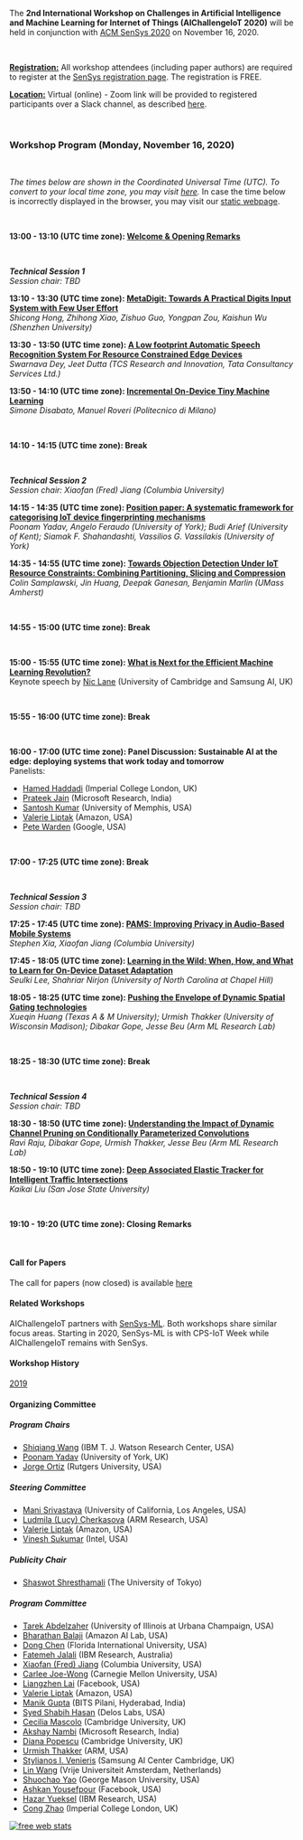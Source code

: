 The **2nd International Workshop on Challenges in Artificial Intelligence and Machine Learning for Internet of Things (AIChallengeIoT 2020)** will be held in conjunction with [ACM SenSys 2020](http://sensys.acm.org/2020/) on November 16, 2020.

<br/>

**<u>Registration:</u>** All workshop attendees (including paper authors) are required to register at the [SenSys registration page](http://sensys.acm.org/2020/registration/). The registration is FREE.

**<u>Location:</u>** Virtual (online) - Zoom link will be provided to registered participants over a Slack channel, as described [here](http://sensys.acm.org/2020/howtoattend/).

<br/>

<script type="text/javascript">
function displayDate(dt) {
  var hour = dt.getHours();
  var minute = dt.getMinutes();
  var temp = '' + ((hour > 12) ? hour - 12 : hour);
  if (hour == 0)
    temp = '12';
  temp += ((minute < 10) ? ':0' : ':') + minute;
  temp += (hour >= 12) ? ' PM' : ' AM';
  return temp;
}

function getTimezoneOffset() {
  var offset = -(new Date()).getTimezoneOffset()/60
  var temp = "UTC" + (offset >= 0 ? "+" : "") + offset
  return temp
}

function getLocalTimezone() {
  try {
    return Intl.DateTimeFormat().resolvedOptions().timeZone + ", " + getTimezoneOffset();
  }
  catch(e) {
    return getTimezoneOffset()
  }
}

function writeTimeRange(startTime, endTime) {
  var startTimeObj = new Date("2020-11-16T" + startTime + ":00.000+00:00");
  var endTimeObj = new Date("2020-11-16T" + endTime + ":00.000+00:00");

  return document.write(displayDate(startTimeObj) + " - " + displayDate(endTimeObj) + " (" + getLocalTimezone() +")");
}
</script>

### Workshop Program (Monday, November 16, 2020)

<br/>

<i> The times below are shown in the <script type="text/javascript">document.write("<b>" + getLocalTimezone() + "</b> time zone, according to your device's time zone configuration.")</script><noscript>Coordinated Universal Time (UTC). To convert to your local time zone, you may visit <a href="https://time.is/compare/0100PM_16_Nov_2020_in_UTC">here</a>.</noscript></i>
In case the time below is incorrectly displayed in the browser, you may visit our [static webpage](index_static.md).

<br/>

**<script type="text/javascript">writeTimeRange("13:00", "13:10")</script><noscript>13:00 - 13:10 (UTC time zone)</noscript>: [Welcome & Opening Remarks](https://dl.acm.org/action/showFmPdf?doi=10.1145%2F3417313)**

<br/>

***Technical Session 1***  
*Session chair: TBD*

**<script type="text/javascript">writeTimeRange("13:10", "13:30")</script><noscript>13:10 - 13:30 (UTC time zone)</noscript>: [MetaDigit: Towards A Practical Digits Input System with Few User Effort](https://dl.acm.org/doi/10.1145/3417313.3429377)**  
*Shicong Hong, Zhihong Xiao, Zishuo Guo, Yongpan Zou, Kaishun Wu (Shenzhen University)*

**<script type="text/javascript">writeTimeRange("13:30", "13:50")</script><noscript>13:30 - 13:50 (UTC time zone)</noscript>: [A Low footprint Automatic Speech Recognition System For Resource Constrained Edge Devices](https://dl.acm.org/doi/10.1145/3417313.3429385)**  
*Swarnava Dey, Jeet Dutta (TCS Research and Innovation, Tata Consultancy Services Ltd.)*

**<script type="text/javascript">writeTimeRange("13:50", "14:10")</script><noscript>13:50 - 14:10 (UTC time zone)</noscript>: [Incremental On-Device Tiny Machine Learning](https://dl.acm.org/doi/10.1145/3417313.3429378)**  
*Simone Disabato, Manuel Roveri (Politecnico di Milano)*

<br/>

**<script type="text/javascript">writeTimeRange("14:10", "14:15")</script><noscript>14:10 - 14:15 (UTC time zone)</noscript>: Break**

<br/>

***Technical Session 2***  
*Session chair: Xiaofan (Fred) Jiang (Columbia University)*

**<script type="text/javascript">writeTimeRange("14:15", "14:35")</script><noscript>14:15 - 14:35 (UTC time zone)</noscript>: [Position paper: A systematic framework for categorising IoT device fingerprinting mechanisms](https://dl.acm.org/doi/10.1145/3417313.3429384)**  
*Poonam Yadav, Angelo Feraudo (University of York); Budi Arief (University of Kent); Siamak F. Shahandashti, Vassilios G. Vassilakis (University of York)*

**<script type="text/javascript">writeTimeRange("14:35", "14:55")</script><noscript>14:35 - 14:55 (UTC time zone)</noscript>: [Towards Objection Detection Under IoT Resource Constraints: Combining Partitioning, Slicing and Compression](https://dl.acm.org/doi/10.1145/3417313.3429379)**  
*Colin Samplawski, Jin Huang, Deepak Ganesan, Benjamin Marlin (UMass Amherst)*

<br/>

**<script type="text/javascript">writeTimeRange("14:55", "15:00")</script><noscript>14:55 - 15:00 (UTC time zone)</noscript>: Break**

<br/>

**<script type="text/javascript">writeTimeRange("15:00", "15:55")</script><noscript>15:00 - 15:55 (UTC time zone)</noscript>:  [What is Next for the Efficient Machine Learning Revolution?](keynote.md)**  
Keynote speech by [Nic Lane](http://niclane.org/) (University of Cambridge and Samsung AI, UK)

<br/>

**<script type="text/javascript">writeTimeRange("15:55", "16:00")</script><noscript>15:55 - 16:00 (UTC time zone)</noscript>: Break**

<br/>

**<script type="text/javascript">writeTimeRange("16:00", "17:00")</script><noscript>16:00 - 17:00 (UTC time zone)</noscript>: Panel Discussion: Sustainable AI at the edge: deploying systems that work today and tomorrow**  
Panelists:  

- [Hamed Haddadi](https://www.imperial.ac.uk/people/h.haddadi) (Imperial College London, UK)
- [Prateek Jain](https://www.prateekjain.org/) (Microsoft Research, India)
- [Santosh Kumar](https://md2k.org/santosh.html) (University of Memphis, USA)
- [Valerie Liptak](https://www.linkedin.com/in/valerie-liptak-b0854b12/) (Amazon, USA)
- [Pete Warden](https://www.linkedin.com/in/petewarden/) (Google, USA)


<br/>

**<script type="text/javascript">writeTimeRange("17:00", "17:25")</script><noscript>17:00 - 17:25 (UTC time zone)</noscript>: Break**

<br/>

***Technical Session 3***  
*Session chair: TBD*

**<script type="text/javascript">writeTimeRange("17:25", "17:45")</script><noscript>17:25 - 17:45 (UTC time zone)</noscript>: [PAMS: Improving Privacy in Audio-Based Mobile Systems](https://dl.acm.org/doi/10.1145/3417313.3429383)**  
*Stephen Xia, Xiaofan Jiang (Columbia University)*

**<script type="text/javascript">writeTimeRange("17:45", "18:05")</script><noscript>17:45 - 18:05 (UTC time zone)</noscript>: [Learning in the Wild: When, How, and What to Learn for On-Device Dataset Adaptation](https://dl.acm.org/doi/10.1145/3417313.3429382)**  
*Seulki Lee, Shahriar Nirjon (University of North Carolina at Chapel Hill)*

**<script type="text/javascript">writeTimeRange("18:05", "18:25")</script><noscript>18:05 - 18:25 (UTC time zone)</noscript>: [Pushing the Envelope of Dynamic Spatial Gating technologies](https://dl.acm.org/doi/10.1145/3417313.3429380)**  
*Xueqin Huang (Texas A & M University); Urmish Thakker (University of Wisconsin Madison); Dibakar Gope, Jesse Beu (Arm ML Research Lab)*

<br/>

**<script type="text/javascript">writeTimeRange("18:25", "18:30")</script><noscript>18:25 - 18:30 (UTC time zone)</noscript>: Break**

<br/>

***Technical Session 4***  
*Session chair: TBD*

**<script type="text/javascript">writeTimeRange("18:30", "18:50")</script><noscript>18:30 - 18:50 (UTC time zone)</noscript>: [Understanding the Impact of Dynamic Channel Pruning on Conditionally Parameterized Convolutions](https://dl.acm.org/doi/10.1145/3417313.3429381)**  
*Ravi Raju, Dibakar Gope, Urmish Thakker, Jesse Beu (Arm ML Research Lab)*

**<script type="text/javascript">writeTimeRange("18:50", "19:10")</script><noscript>18:50 - 19:10 (UTC time zone)</noscript>: [Deep Associated Elastic Tracker for Intelligent Traffic Intersections](https://dl.acm.org/doi/10.1145/3417313.3429386)**  
*Kaikai Liu (San Jose State University)*

<br/>

**<script type="text/javascript">writeTimeRange("19:10", "19:20")</script><noscript>19:10 - 19:20 (UTC time zone)</noscript>: Closing Remarks**

<br/>



#### Call for Papers

The call for papers (now closed) is available [here](https://aichallengeiot.github.io/cfp.html)

#### Related Workshops

AIChallengeIoT partners with [SenSys-ML](https://sensysml.github.io/). Both workshops share similar focus areas. Starting in 2020, SenSys-ML is  with CPS-IoT Week while AIChallengeIoT remains with SenSys.

#### Workshop History

[2019](https://aichallengeiot.github.io/2019/index.html)



#### Organizing Committee

##### Program Chairs

- [Shiqiang Wang](https://researcher.watson.ibm.com/researcher/view.php?person=us-wangshiq) (IBM T. J. Watson Research Center, USA)
- [Poonam Yadav](https://poonamyadav.net) (University of York, UK)
- [Jorge Ortiz](http://jorgeortizphd.info/) (Rutgers University, USA)

##### Steering Committee

- [Mani Srivastava](https://www.ee.ucla.edu/mani-srivastava/) (University of California, Los Angeles, USA)
- [Ludmila (Lucy) Cherkasova](http://www.jahrhundert.net/lucy_cherkasova.html) (ARM Research, USA)
- [Valerie Liptak](https://www.linkedin.com/in/valerie-liptak-b0854b12/) (Amazon, USA)
- [Vinesh Sukumar](https://www.linkedin.com/in/vineshsukumar/) (Intel, USA)

##### Publicity Chair

- [Shaswot Shresthamali](https://www.linkedin.com/in/shaswot-sm/) (The University of Tokyo)

##### Program Committee
- [Tarek Abdelzaher](http://abdelzaher.cs.illinois.edu/) (University of Illinois at Urbana Champaign, USA)
- [Bharathan Balaji](https://www.synergylabs.org/bharath/) (Amazon AI Lab, USA)
- [Dong Chen](http://users.cis.fiu.edu/~dochen/index.html) (Florida International University, USA)
- [Fatemeh Jalali](https://researcher.watson.ibm.com/researcher/view.php?person=au1-fa.jalali) (IBM Research, Australia)
- [Xiaofan (Fred) Jiang](http://fredjiang.com/) (Columbia University, USA)
- [Carlee Joe-Wong](https://www.andrew.cmu.edu/user/cjoewong/) (Carnegie Mellon University, USA)
- [Liangzhen Lai](https://www.linkedin.com/in/liangzhen-lai-379ba9b5/) (Facebook, USA)
- [Valerie Liptak](https://www.linkedin.com/in/valerie-liptak-b0854b12/) (Amazon, USA)
- [Manik Gupta](https://www.bits-pilani.ac.in/hyderabad/manik/Profile) (BITS Pilani, Hyderabad, India)
- [Syed Shabih Hasan](https://sites.google.com/site/hasanshabih/) (Delos Labs, USA)
- [Cecilia Mascolo](https://www.cl.cam.ac.uk/~cm542/) (Cambridge University, UK)
- [Akshay Nambi](https://www.microsoft.com/en-us/research/people/akshayn/) (Microsoft Research, India)
- [Diana Popescu](https://www.cl.cam.ac.uk/~dap53/) (Cambridge University, UK)
- [Urmish Thakker](https://urmish.github.io/) (ARM, USA)
- [Stylianos I. Venieris](https://steliosven10.github.io/) (Samsung AI Center Cambridge, UK)
- [Lin Wang](http://linwang.info/) (Vrije Universiteit Amsterdam, Netherlands)
- [Shuochao Yao](https://yscacaca.github.io/) (George Mason University, USA)
- [Ashkan Yousefpour](http://www.utdallas.edu/~ashkan/) (Facebook, USA)
- [Hazar Yueksel](http://researcher.watson.ibm.com/researcher/view.php?person=ibm-Hazar.Yueksel) (IBM Research, USA)
- [Cong Zhao](https://wp.doc.ic.ac.uk/aese/person/cong-zhao/) (Imperial College London, UK)




<script type="text/javascript">
var sc_project=8539485; 
var sc_invisible=1; 
var sc_security="2bff2be0"; 
var scJsHost = (("https:" == document.location.protocol) ? "https://secure." : "http://www.");
document.write("<sc"+"ript type='text/javascript' src='" + scJsHost + "statcounter.com/counter/counter.js'></"+"script>");
</script>

<noscript>
  <div class="statcounter"><a title="free web stats"
href="http://statcounter.com/" target="_blank"><img
class="statcounter"
src="https://c.statcounter.com/8539485/0/2bff2be0/1/"
alt="free web stats"></a></div>
</noscript>

